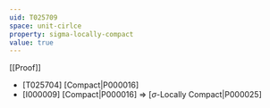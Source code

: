 ```yaml
---
uid: T025709
space: unit-cirlce
property: sigma-locally-compact
value: true
---
```

[[Proof]]

* [T025704] [Compact|P000016]
* [I000009] [Compact|P000016] => [$\sigma$-Locally Compact|P000025]

